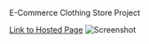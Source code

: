 E-Commerce ﻿Clothing Store Project

[Link to Hosted Page](https://store-clothing.vercel.app)
<img src="./src/assets/images/store-clothing.vercel.app_.png" alt="Screenshot">


